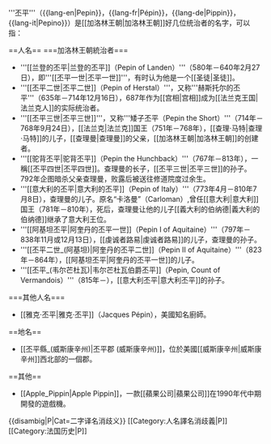 '''丕平'''（{{lang-en|Pepin}}，{{lang-fr|Pépin}}，{{lang-de|Pippin}}，{{lang-it|Pepino}}）是[[加洛林王朝|加洛林王朝]]好几位统治者的名字，可以指：

==人名==
===加洛林王朝統治者===
* '''[[兰登的丕平|兰登的丕平]]（Pepin of Landen）'''（580年－640年2月27日），即'''[[丕平一世|丕平一世]]'''，有时认为他是一个[[圣徒|圣徒]]。
* '''[[丕平二世|丕平二世]]（Pepin of Herstal）'''，又称'''赫斯托尔的丕平'''（635年－714年12月16日），687年作为[[宫相|宫相]]成为[[法兰克王国|法兰克人]]的实际统治者。
* '''[[丕平三世|丕平三世]]'''，又称'''矮子丕平（Pepin the Short）'''（714年－768年9月24日），[[法兰克|法兰克]]国王（751年－768年），[[查理·马特|查理·马特]]的儿子，[[查理曼|查理曼]]的父亲，[[加洛林王朝|加洛林王朝]]的创建者。
* '''[[驼背丕平|驼背丕平]]（Pepin the Hunchback）'''（767年－813年），一稱[[丕平四世|丕平四世]]。查理曼的长子，[[丕平三世|丕平三世]]的孙子。792年企图暗杀父亲查理曼，败露后被送往修道院度过余生。
* '''[[意大利的丕平|意大利的丕平]]（Pepin of Italy）'''（773年4月－810年7月8日），查理曼的儿子。原名“卡洛曼”（Carloman）,曾任[[意大利|意大利]]国王（781年－810年），死后，查理曼让他的儿子[[義大利的伯纳德|義大利的伯纳德]]继承了意大利王位。
* '''[[阿基坦丕平|阿奎丹的丕平一世]]（Pepin I of Aquitaine）'''（797年－838年11月或12月13日），[[虔诚者路易|虔诚者路易]]的儿子，查理曼的孙子。
* '''[[丕平二世_(阿基坦)|阿奎丹的丕平二世]]（Pepin II of Aquitaine）'''（823年－864年），[[阿基坦丕平|阿奎丹的丕平一世]]的儿子。
* '''[[丕平_(韦尔芒杜瓦)|韦尔芒杜瓦伯爵丕平]]（Pepin, Count of Vermandois）'''（815年－），[[意大利丕平|意大利丕平]]的孙子。

===其他人名===
* [[雅克·丕平|雅克·丕平]]（Jacques Pépin），美國知名廚師。

==地名==
* [[丕平縣_(威斯康辛州)|丕平郡 (威斯康辛州)]]，位於美國[[威斯康辛州|威斯康辛州]]西北部的一個郡。

==其他==
* [[Apple_Pippin|Apple Pippin]]，一款[[蘋果公司|蘋果公司]]在1990年代中期開發的遊戲機。

{{disambig|P|Cat=二字译名消歧义}}
[[Category:人名譯名消歧義|P]]
[[Category:法国历史|P]]